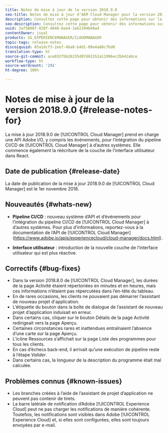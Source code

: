 ```yaml
---
title: Notes de mise à jour de la version 2018.9.0
seo-title: Notes de mise à jour d’AEM Cloud Manager pour la version 2018.9.0
description: Consultez cette page pour obtenir des informations sur la mise à jour 2018.9.0 de Cloud Manager.
seo-description: Consultez cette page pour obtenir des informations sur la mise à jour 2018.9.0 d’AEM Cloud Manager.
uuid: 3af5808f-828f-4846-bee4-1e62194b48ad
contentOwner: jsyal
products: SG_EXPERIENCEMANAGER/CLOUDMANAGER
topic-tags: release-notes
discoiquuid: 85a1dcf3-2eef-4ba8-b4d1-09e4a88c7bd0
translation-type: ht
source-git-commit: ace032fbb26235d87d61552a11996ec2bb42abce
workflow-type: ht
source-wordcount: '291'
ht-degree: 100%

---
```



# Notes de mise à jour de la version 2018.9.0 {#release-notes-for}

La mise à jour 2018.9.0 de [!UICONTROL Cloud Manager] prend en charge une API Adobe I/O, y compris les événements, pour l’intégration du pipeline CI/CD de [!UICONTROL Cloud Manager] à d’autres systèmes. Elle commence également la réécriture de la couche de l’interface utilisateur dans React.

## Date de publication {#release-date}

La date de publication de la mise à jour 2018.9.0 de [!UICONTROL Cloud Manager] est le 1er novembre 2018.

## Nouveautés {#whats-new}

* **Pipeline CI/CD** : nouveau système d’API et d’événements pour l’intégration du pipeline CI/CD de [!UICONTROL Cloud Manager] à d’autres systèmes. Pour plus d’informations, reportez-vous à la documentation de l’API de [!UICONTROL Cloud Manager] (https://www.adobe.io/apis/experiencecloud/cloud-manager/docs.html).

* **Interface utilisateur** : introduction de la nouvelle couche de l’interface utilisateur qui est plus réactive.

## Correctifs {#bug-fixes}

* Dans la version 2018.8.0 de [!UICONTROL Cloud Manager], les durées de la page Activité étaient répertoriées en minutes et en heures, mais ces informations n’étaient pas répercutées dans l’en-tête du tableau.
* En de rares occasions, les clients ne pouvaient pas démarrer l’assistant de nouveau projet d&#39;application.
* L’étiquette du bouton dans la boîte de dialogue de l’assistant de nouveau projet d’application induisait en erreur.
* Dans certains cas, cliquer sur le bouton Détails de la page Activité redirigeait vers la page Aperçu.
* Certaines circonstances rares et inattendues entraînaient l’absence d’une carte sur la page Aperçu.
* L’icône Ressources s’affichait sur la page Liste des programmes pour tous les clients.
* En cas d’échecs back-end, il arrivait qu’une exécution de pipeline reste à l’étape *Valider*.
* Dans certains cas, la longueur de la description du programme était mal calculée.

## Problèmes connus {#known-issues}

* Les branches créées à l’aide de l’assistant de projet d’application ne peuvent pas contenir de tirets.
* La barre latérale de notification d’Adobe [!UICONTROL Experience Cloud] peut ne pas charger les notifications de manière cohérente. Toutefois, les notifications sont visibles dans Adobe [!UICONTROL Experience Cloud] et, si elles sont configurées, elles sont toujours envoyées par e-mail.

